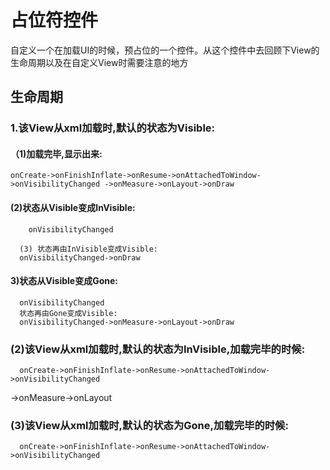 # 占位符控件
自定义一个在加载UI的时候，预占位的一个控件。从这个控件中去回顾下View的生命周期以及在自定义View时需要注意的地方

## 生命周期
### 1.该View从xml加载时,默认的状态为Visible:
#### （1)加载完毕,显示出来:
    onCreate->onFinishInflate->onResume->onAttachedToWindow->onVisibilityChanged ->onMeasure->onLayout->onDraw
#### (2)状态从Visible变成InVisible:
        onVisibilityChanged
     
      (3) 状态再由InVisible变成Visible:
      onVisibilityChanged->onDraw
#### 3)状态从Visible变成Gone:
      onVisibilityChanged
      状态再由Gone变成Visible:
      onVisibilityChanged->onMeasure->onLayout->onDraw
### (2)该View从xml加载时,默认的状态为InVisible,加载完毕的时候:
      onCreate->onFinishInflate->onResume->onAttachedToWindow->onVisibilityChanged
 ->onMeasure->onLayout
### (3)该View从xml加载时,默认的状态为Gone,加载完毕的时候:
      onCreate->onFinishInflate->onResume->onAttachedToWindow->onVisibilityChanged
